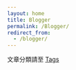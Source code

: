 ```yaml
---
layout: home
title: Blogger
permalink: /Blogger/
redirect_from:
  - /blogger/
---
```


文章分類請至 [Tags](/tags)
